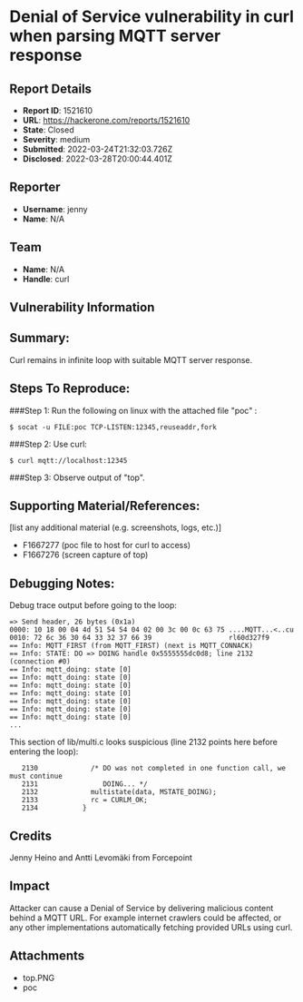 # Denial of Service vulnerability in curl when parsing MQTT server response

## Report Details
- **Report ID**: 1521610
- **URL**: https://hackerone.com/reports/1521610
- **State**: Closed
- **Severity**: medium
- **Submitted**: 2022-03-24T21:32:03.726Z
- **Disclosed**: 2022-03-28T20:00:44.401Z

## Reporter
- **Username**: jenny
- **Name**: N/A

## Team
- **Name**: N/A
- **Handle**: curl

## Vulnerability Information
## Summary:
Curl remains in infinite loop with suitable MQTT server response.

## Steps To Reproduce:

###Step 1:
Run the following on linux with the attached file "poc" :
```
$ socat -u FILE:poc TCP-LISTEN:12345,reuseaddr,fork
```
###Step 2:
Use curl:
```
$ curl mqtt://localhost:12345
```
###Step 3:
Observe output of "top".

## Supporting Material/References:
[list any additional material (e.g. screenshots, logs, etc.)]

  * F1667277 (poc file to host for curl to access)
  * F1667276 (screen capture of top)
  

## Debugging Notes:

Debug trace output before going to the loop:
```
=> Send header, 26 bytes (0x1a)
0000: 10 18 00 04 4d 51 54 54 04 02 00 3c 00 0c 63 75 ....MQTT...<..cu
0010: 72 6c 36 30 64 33 32 37 66 39                   rl60d327f9
== Info: MQTT_FIRST (from MQTT_FIRST) (next is MQTT_CONNACK)
== Info: STATE: DO => DOING handle 0x5555555dc0d8; line 2132 (connection #0)
== Info: mqtt_doing: state [0]
== Info: mqtt_doing: state [0]
== Info: mqtt_doing: state [0]
== Info: mqtt_doing: state [0]
== Info: mqtt_doing: state [0]
== Info: mqtt_doing: state [0]
== Info: mqtt_doing: state [0]
...
```
This section of lib/multi.c looks suspicious (line 2132 points here before entering the loop):
```
   2130             /* DO was not completed in one function call, we must continue
   2131                DOING... */
   2132             multistate(data, MSTATE_DOING);
   2133             rc = CURLM_OK;
   2134           }
```
## Credits
Jenny Heino and Antti Levomäki from Forcepoint

## Impact

Attacker can cause a Denial of Service by delivering malicious content behind a MQTT URL. For example internet crawlers could be affected, or any other implementations automatically fetching provided URLs using curl.

## Attachments
- top.PNG
- poc
